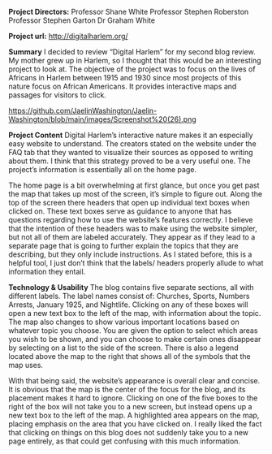 **Project Directors:**
Professor Shane White
Professor Stephen Roberston
Professor Stephen Garton
Dr Graham White

**Project url:** http://digitalharlem.org/

**Summary**
I decided to review “Digital Harlem” for my second blog review. My mother grew up in Harlem, so I thought that this would be an interesting project to look at. The objective of the project was to focus on the lives of Africans in Harlem between 1915 and 1930 since most projects of this nature focus on African Americans. It provides interactive maps and passages for visitors to click. 

https://github.com/JaelinWashington/Jaelin-Washington/blob/main/images/Screenshot%20(26).png

**Project Content**
Digital Harlem’s interactive nature makes it an especially easy website to understand. The creators stated on the website under the FAQ tab that they wanted to visualize their sources as opposed to writing about them. I think that this strategy proved to be a very useful one. The project’s information is essentially all on the home page. 

The home page is a bit overwhelming at first glance, but once you get past the map that takes up most of the screen, it’s simple to figure out. Along the top of the screen there headers that open up individual text boxes when clicked on. These text boxes serve as guidance to anyone that has questions regarding how to use the website’s features correctly. I believe that the intention of these headers was to make using the website simpler, but not all of them are labeled accurately. They appear as if they lead to a separate page that is going to further explain the topics that they are describing, but they only include instructions. As I stated before, this is a helpful tool, I just don’t think that the labels/ headers properly allude to what information they entail. 

**Technology & Usability**
The blog contains five separate sections, all with different labels. The label names consist of: Churches, Sports, Numbers Arrests, January 1925, and Nightlife. Clicking on any of these boxes will open a new text box to the left of the map, with information about the topic. The map also changes to show various important locations based on whatever topic you choose. You are given the option to select which areas you wish to be shown, and you can choose to make certain ones disappear by selecting on a list to the side of the screen. There is also a legend located above the map to the right that shows all of the symbols that the map uses. 

With that being said, the website’s appearance is overall clear and concise. It is obvious that the map is the center of the focus for the blog, and its placement makes it hard to ignore. Clicking on one of the five boxes to the right of the box will not take you to a new screen, but instead opens up a new text box to the left of the map. A highlighted area appears on the map, placing emphasis on the area that you have clicked on. I really liked the fact that clicking on things on this blog does not suddenly take you to a new page entirely, as that could get confusing with this much information. 

